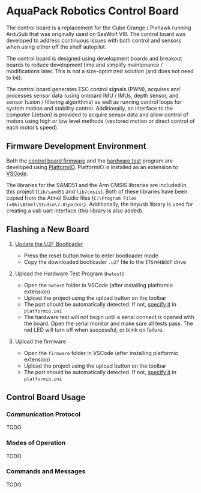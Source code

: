 # AquaPack Robotics Control Board

The control board is a replacement for the Cube Orange / Pixhawk running ArduSub that was originally used on SeaWolf VIII. The control board was developed to address continuous issues with both control and sensors when using either off the shelf autopilot.

The control board is designed using development boards and breakout boards to reduce development time and simplify maintenance / modifications later. This is not a size-optimized solution (and does not need to be).

The control board generates ESC control signals (PWM), acquires and processes sensor data (using onboard IMU / IMUs, depth sensor, and sensor fusion / filtering algorithms) as well as running control loops for system motion and stability control. Additionally, an interface to the computer (Jetson) is provided to acquire sensor data and allow control of motors using high or low level methods (vectored motion or direct control of each motor’s speed).


## Firmware Development Environment

Both the [control board firmware](./firmware/) and the [hardware test](./hwtest/) program are developed using [PlatformIO](https://platformio.org/). PlatformIO is installed as an extension to [VSCode](https://code.visualstudio.com/).

The libraries for the SAMD51 and the Arm CMSIS libraries are included in this project (`lib/samd51` and `lib/cmsis`). Both of these libraries have been copied from the Atmel Studio files (`C:\Program Files (x86)\Atmel\Studio\7.0\packs\`). Additionally, the tinyusb library is used for creating a usb uart interface (this library is also added).


## Flashing a New Board

1. [Update the U2F Bootloader](https://learn.adafruit.com/introducing-adafruit-itsybitsy-m4/update-the-uf2-bootloader)
    - Press the reset button twice to enter bootloader mode
    - Copy the downloaded bootloader `.u2f` file to the `ITSYM4BOOT` drive

2. Upload the Hardware Test Program (`hwtest`)
    - Open the `hwtest` folder in VSCode (after installing platformio extension)
    - Upload the project using the upload button on the toolbar
    - The port should be automatically detected. If not, [specify it](https://docs.platformio.org/en/latest/projectconf/section_env_upload.html) in `platformio.ini`
    - The hardware test will not begin until a serial connect is opened with the board. Open the serial monitor and make sure all tests pass. The red LED will turn off when successful, or blink on failure.

3. Upload the firmware
    - Open the `firmware` folder in VSCode (after installing platformio extension)
    - Upload the project using the upload button on the toolbar
    - The port should be automatically detected. If not, [specify it](https://docs.platformio.org/en/latest/projectconf/section_env_upload.html) in `platformio.ini`


## Control Board Usage

### Communication Protocol

TODO


### Modes of Operation

TODO


### Commands and Messages

TODO
